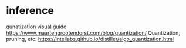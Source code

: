 # inference

qunatization visual guide https://www.maartengrootendorst.com/blog/quantization/
Quantization, pruning, etc: https://intellabs.github.io/distiller/algo_quantization.html


